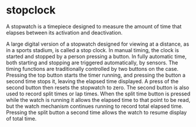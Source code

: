 # stopclock

A stopwatch is a timepiece designed to measure the amount of time that elapses between its activation and deactivation.

A large digital version of a stopwatch designed for viewing at a distance, as in a sports stadium, is called a stop clock. In manual timing, the clock is started and stopped by a person pressing a button. In fully automatic time, both starting and stopping are triggered automatically, by sensors. The timing functions are traditionally controlled by two buttons on the case. Pressing the top button starts the timer running, and pressing the button a second time stops it, leaving the elapsed time displayed. A press of the second button then resets the stopwatch to zero. The second button is also used to record split times or lap times. When the split time button is pressed while the watch is running it allows the elapsed time to that point to be read, but the watch mechanism continues running to record total elapsed time. Pressing the split button a second time allows the watch to resume display of total time.
